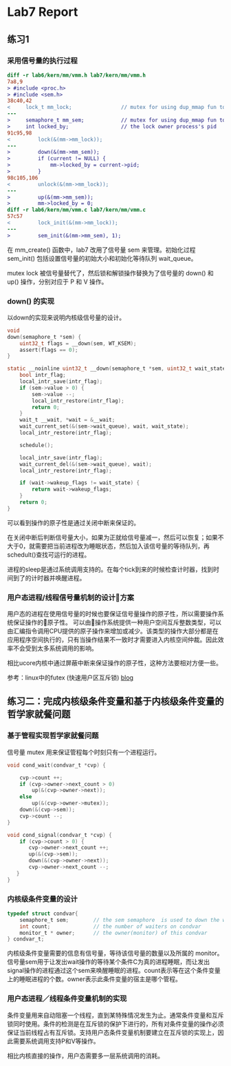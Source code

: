 # Lab7 Report

## 练习1

### 采用信号量的执行过程

```diff
diff -r lab6/kern/mm/vmm.h lab7/kern/mm/vmm.h
7a8,9
> #include <proc.h>
> #include <sem.h>
38c40,42
<     lock_t mm_lock;                // mutex for using dup_mmap fun to duplicat the mm
---
>     semaphore_t mm_sem;            // mutex for using dup_mmap fun to duplicat the mm 
>     int locked_by;                 // the lock owner process's pid
91c95,98
<         lock(&(mm->mm_lock));
---
>         down(&(mm->mm_sem));
>         if (current != NULL) {
>             mm->locked_by = current->pid;
>         }
98c105,106
<         unlock(&(mm->mm_lock));
---
>         up(&(mm->mm_sem));
>         mm->locked_by = 0;
diff -r lab6/kern/mm/vmm.c lab7/kern/mm/vmm.c
57c57
<         lock_init(&(mm->mm_lock));
---
>         sem_init(&(mm->mm_sem), 1);
```

在 mm_create() 函数中，lab7 改用了信号量 sem 来管理。初始化过程 sem_init() 包括设置信号量的初始大小和初始化等待队列 wait_queue。

mutex lock 被信号量替代了，然后锁和解锁操作替换为了信号量的 down() 和 up() 操作，分别对应于 P 和 V 操作。

### down() 的实现

以down的实现来说明内核级信号量的设计。

```c
void
down(semaphore_t *sem) {
    uint32_t flags = __down(sem, WT_KSEM);
    assert(flags == 0);
}

static __noinline uint32_t __down(semaphore_t *sem, uint32_t wait_state) {
    bool intr_flag;
    local_intr_save(intr_flag);
    if (sem->value > 0) {
        sem->value --;
        local_intr_restore(intr_flag);
        return 0;
    }
    wait_t __wait, *wait = &__wait;
    wait_current_set(&(sem->wait_queue), wait, wait_state);
    local_intr_restore(intr_flag);

    schedule();

    local_intr_save(intr_flag);
    wait_current_del(&(sem->wait_queue), wait);
    local_intr_restore(intr_flag);

    if (wait->wakeup_flags != wait_state) {
        return wait->wakeup_flags;
    }
    return 0;
}
```

可以看到操作的原子性是通过关闭中断来保证的。

在关闭中断后判断信号量大小，如果为正就给信号量减一，然后可以恢复；如果不大于0，就需要把当前进程改为睡眠状态，然后加入该信号量的等待队列，再schedult()查找可运行的进程。

进程的sleep是通过系统调用支持的。在每个tick到来的时候检查计时器，找到时间到了的计时器并唤醒进程。

### 用户态进程/线程信号量机制的设计方案

用户态的进程在使用信号量的时候也要保证信号量操作的原子性，所以需要操作系统保证操作的原子性。
可以由操作系统提供一种用户空间互斥整数类型，可以由汇编指令调用CPU提供的原子操作来增加或减少。该类型的操作大部分都是在应用程序空间执行的，只有当操作结果不一致时才需要进入内核空间仲裁。因此效率不会受到太多系统调用的影响。

相比ucore内核中通过屏蔽中断来保证操作的原子性，这种方法要相对方便一些。

参考：linux中的futex (快速用户区互斥锁) [blog](http://blog.csdn.net/hzhzh007/article/details/6532988)

## 练习二：完成内核级条件变量和基于内核级条件变量的哲学家就餐问题

### 基于管程实现哲学家就餐问题

信号量 mutex 用来保证管程每个时刻只有一个进程运行。

```c
void cond_wait(condvar_t *cvp) {

    cvp->count ++;
    if (cvp->owner->next_count > 0)
        up(&(cvp->owner->next));
    else
        up(&(cvp->owner->mutex));
    down(&(cvp->sem));
    cvp->count --;
}

void cond_signal(condvar_t *cvp) {
    if (cvp->count > 0) {
       cvp->owner->next_count ++;
       up(&(cvp->sem));
       down(&(cvp->owner->next));
       cvp->owner->next_count --;
   }
}
```


### 内核级条件变量的设计

```c
typedef struct condvar{
    semaphore_t sem;        // the sem semaphore  is used to down the waiting proc, and the signaling proc should up the waiting proc
    int count;              // the number of waiters on condvar
    monitor_t * owner;      // the owner(monitor) of this condvar
} condvar_t;
```

内核级条件变量需要的信息有信号量，等待该信号量的数量以及所属的 monitor。
信号量sem用于让发出wait操作的等待某个条件C为真的进程睡眠，而让发出signal操作的进程通过这个sem来唤醒睡眠的进程。count表示等在这个条件变量上的睡眠进程的个数。owner表示此条件变量的宿主是哪个管程。


### 用户态进程／线程条件变量机制的实现

条件变量用来自动阻塞一个线程，直到某特殊情况发生为止。通常条件变量和互斥锁同时使用。条件的检测是在互斥锁的保护下进行的，所有对条件变量的操作必须保证当前线程占有互斥锁。支持用户态条件变量机制要建立在互斥锁的实现上，因此需要系统调用支持P和V等操作。

相比内核直接的操作，用户态需要多一层系统调用的消耗。